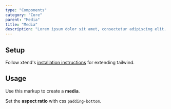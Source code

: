 ```yaml
---
type: "Components"
category: "Core"
parent: "Media"
title: "Media"
description: "Lorem ipsum dolor sit amet, consectetur adipiscing elit. Nunc tempus laoreet leo sit amet iaculis."
---
```


## Setup

Follow xtend's [installation instructions](/introduction/getting-started/setup) for extending tailwind.

## Usage

Use this markup to create a **media**.

Set the **aspect ratio** with css `padding-bottom`.

<script type="text/plain" class="language-markup">
  <div class="media-container" style="padding-bottom: 37.5%;">
    <div class="media-inner">
      <img class="media" src="/img.jpg" alt="" loading="lazy"/>
    </div>
  </div>
</script>
